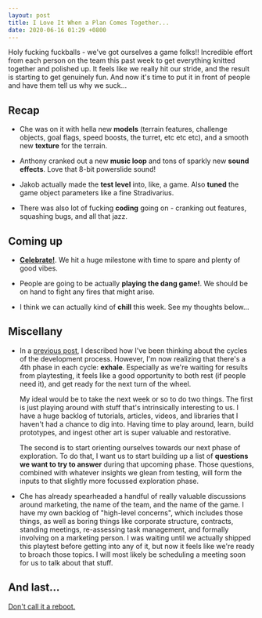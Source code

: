 ```yaml
---
layout: post
title: I Love It When a Plan Comes Together...
date: 2020-06-16 01:29 +0800
---
```


Holy fucking fuckballs - we've got ourselves a game folks!! Incredible effort from each person on the team this past week to get everything knitted together and polished up. It feels like we really hit our stride, and the result is starting to get genuinely fun. And now it's time to put it in front of people and have them tell us why we suck...

## Recap

- Che was on it with hella new **models** (terrain features, challenge objects, goal flags, speed boosts, the turret, etc etc etc), and a smooth new **texture** for the terrain.

- Anthony cranked out a new **music loop** and tons of sparkly new **sound effects**. Love that 8-bit powerslide sound!

- Jakob actually made the **test level** into, like, a game. Also **tuned** the game object parameters like a fine Stradivarius.

- There was also lot of fucking **coding** going on - cranking out features, squashing bugs, and all that jazz.

## Coming up

- [**Celebrate!**](https://media3.giphy.com/media/l46CimW38a7TFxLVe/giphy.gif). We hit a huge milestone with time to spare and plenty of good vibes.

- People are going to be actually **playing the dang game!**. We should be on hand to fight any fires that might arise.

- I think we can actually kind of **chill** this week. See my thoughts below...

## Miscellany

- In a [previous post](/buckle-yer-seatbelts), I described how I've been thinking about the cycles of the development process. However, I'm now realizing that there's a 4th phase in each cycle: **exhale**. Especially as we're waiting for results from playtesting, it feels like a good opportunity to both rest (if people need it), and get ready for the next turn of the wheel.

  My ideal would be to take the next week or so to do two things. The first is just playing around with stuff that's intrinsically interesting to us. I have a huge backlog of tutorials, articles, videos, and libraries that I haven't had a chance to dig into. Having time to play around, learn, build prototypes, and ingest other art is super valuable and restorative.

  The second is to start orienting ourselves towards our next phase of exploration. To do that, I want us to start building up a list of **questions we want to try to answer** during that upcoming phase. Those questions, combined with whatever insights we glean from testing, will form the inputs to that slightly more focussed exploration phase.

- Che has already spearheaded a handful of really valuable discussions around marketing, the name of the team, and the name of the game. I have my own backlog of "high-level concerns", which includes those things, as well as boring things like corporate structure, contracts, standing meetings, re-assessing task management, and formally involving on a marketing person. I was waiting until we actually shipped this playtest before getting into any of it, but now it feels like we're ready to broach those topics. I will most likely be scheduling a meeting soon for us to talk about that stuff.

## And last...
[Don't call it a reboot.](https://twitter.com/OrionPictures/status/1270344628525576197?s=20)